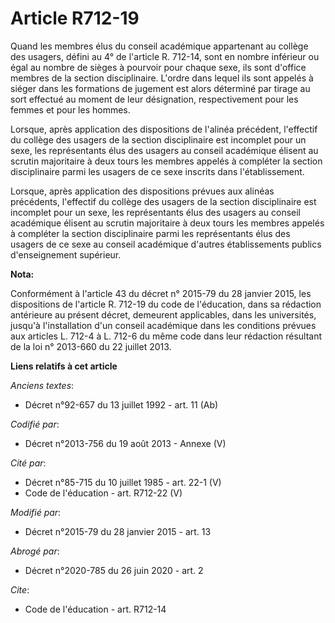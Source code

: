 # Article R712-19

Quand les membres élus du conseil académique appartenant au collège des usagers, défini au 4° de l'article R. 712-14, sont en
nombre inférieur ou égal au nombre de sièges à pourvoir pour chaque sexe, ils sont d'office membres de la section
disciplinaire. L'ordre dans lequel ils sont appelés à siéger dans les formations de jugement est alors déterminé par tirage
au sort effectué au moment de leur désignation, respectivement pour les femmes et pour les hommes. 

Lorsque, après application des dispositions de l'alinéa précédent, l'effectif du collège des usagers de la section
disciplinaire est incomplet pour un sexe, les représentants élus des usagers au conseil académique élisent au scrutin
majoritaire à deux tours les membres appelés à compléter la section disciplinaire parmi les usagers de ce sexe inscrits dans
l'établissement. 

Lorsque, après application des dispositions prévues aux alinéas précédents, l'effectif du collège des usagers de la section
disciplinaire est incomplet pour un sexe, les représentants élus des usagers au conseil académique élisent au scrutin
majoritaire à deux tours les membres appelés à compléter la section disciplinaire parmi les représentants élus des usagers de
ce sexe au conseil académique d'autres établissements publics d'enseignement supérieur.

**Nota:**

Conformément à l'article 43 du décret n° 2015-79 du 28 janvier 2015, les dispositions de l'article R. 712-19 du code de
l'éducation, dans sa rédaction antérieure au présent décret, demeurent applicables, dans les universités, jusqu'à
l'installation d'un conseil académique dans les conditions prévues aux articles L. 712-4 à L. 712-6 du même code dans leur
rédaction résultant de la loi n° 2013-660 du 22 juillet 2013.

**Liens relatifs à cet article**

_Anciens textes_:

  - Décret n°92-657 du 13 juillet 1992 - art. 11 (Ab)

_Codifié par_:

  - Décret n°2013-756 du 19 août 2013 -  Annexe (V)

_Cité par_:

  - Décret n°85-715 du 10 juillet 1985 - art. 22-1 (V)
  - Code de l'éducation - art. R712-22 (V)

_Modifié par_:

  - Décret n°2015-79 du 28 janvier 2015 - art. 13

_Abrogé par_:

  - Décret n°2020-785 du 26 juin 2020 - art. 2

_Cite_:

  - Code de l'éducation - art. R712-14
